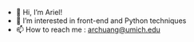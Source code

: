 - 👋 Hi, I’m Ariel!
- 👀 I’m interested in front-end and Python techniques 
- 📫 How to reach me : 
     archuang@umich.edu

<!---
ArielChuang0616/ArielChuang0616 is a ✨ special ✨ repository because its `README.md` (this file) appears on your GitHub profile.
You can click the Preview link to take a look at your changes.
--->
